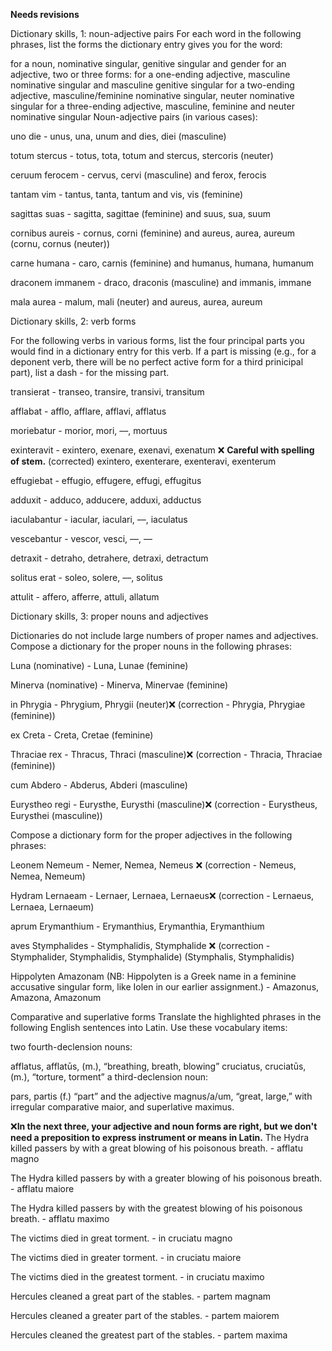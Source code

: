 **Needs revisions**

Dictionary skills, 1: noun-adjective pairs
For each word in the following phrases, list the forms the dictionary entry gives you for the word:

for a noun, nominative singular, genitive singular and gender
for an adjective, two or three forms:
for a one-ending adjective, masculine nominative singular and masculine genitive singular
for a two-ending adjective, masculine/feminine nominative singular, neuter nominative singular
for a three-ending adjective, masculine, feminine and neuter nominative singular
Noun-adjective pairs (in various cases):

uno die - unus, una, unum and dies, diei (masculine)

totum stercus - totus, tota, totum and stercus, stercoris (neuter)

ceruum ferocem - cervus, cervi (masculine) and ferox, ferocis

tantam vim - tantus, tanta, tantum and vis, vis (feminine)

sagittas suas - sagitta, sagittae (feminine) and suus, sua, suum

cornibus aureis - cornus, corni (feminine) and aureus, aurea, aureum (cornu, cornus (neuter))

carne humana - caro, carnis (feminine) and humanus, humana, humanum

draconem immanem - draco, draconis (masculine) and immanis, immane

mala aurea - malum, mali (neuter) and aureus, aurea, aureum

Dictionary skills, 2: verb forms

For the following verbs in various forms, list the four principal parts you would find in a dictionary entry for this verb. 
If a part is missing (e.g., for a deponent verb, there will be no perfect active form for a third prinicipal part), list a dash - for the missing part.

transierat - transeo, transire, transivi, transitum

afflabat - afflo, afflare, afflavi, afflatus

moriebatur - morior, mori, ––, mortuus

exinteravit - exintero, exenare, exenavi, exenatum  ❌ **Careful with spelling of stem.** (corrected) exintero, exenterare, exenteravi, exenterum

effugiebat - effugio, effugere, effugi, effugitus

adduxit - adduco, adducere, adduxi, adductus

iaculabantur - iacular, iaculari, ––, iaculatus

vescebantur - vescor, vesci, ––, ––

detraxit - detraho, detrahere, detraxi, detractum

solitus erat - soleo, solere, ––, solitus

attulit - affero, afferre, attuli, allatum

Dictionary skills, 3: proper nouns and adjectives

Dictionaries do not include large numbers of proper names and adjectives. Compose a dictionary for the proper nouns in the following phrases:

Luna (nominative) - Luna, Lunae (feminine)

Minerva (nominative) - Minerva, Minervae (feminine)

in Phrygia - Phrygium, Phrygii (neuter)❌ (correction - Phrygia, Phrygiae (feminine))

ex Creta - Creta, Cretae (feminine)

Thraciae rex - Thracus, Thraci (masculine)❌ (correction - Thracia, Thraciae (feminine))

cum Abdero - Abderus, Abderi (masculine)

Eurystheo regi - Eurysthe, Eurysthi (masculine)❌ (correction - Eurystheus, Eurysthei (masculine))

Compose a dictionary form for the proper adjectives in the following phrases:

Leonem Nemeum - Nemer, Nemea, Nemeus  ❌ (correction - Nemeus, Nemea, Nemeum)

Hydram Lernaeam - Lernaer, Lernaea, Lernaeus❌ (correction - Lernaeus, Lernaea, Lernaeum)

aprum Erymanthium - Erymanthius, Erymanthia, Erymanthium

aves Stymphalides - Stymphalidis, Stymphalide ❌ (correction - Stymphalider, Stymphalidis, Stymphalide) (Stymphalis, Stymphalidis)

Hippolyten Amazonam (NB: Hippolyten is a Greek name in a feminine accusative singular form, like Iolen in our earlier assignment.) - Amazonus, Amazona, Amazonum

Comparative and superlative forms
Translate the highlighted phrases in the following English sentences into Latin. Use these vocabulary items:

two fourth-declension nouns:

afflatus, afflatūs, (m.), “breathing, breath, blowing”
cruciatus, cruciatūs, (m.), “torture, torment”
a third-declension noun:

pars, partis (f.) “part”
and the adjective magnus/a/um, “great, large,” with irregular comparative maior, and superlative maximus.

❌**In the next three, your adjective and noun forms are right, but we don't need a preposition to express instrument or means in Latin.**
The Hydra killed passers by with a great blowing of his poisonous breath. -  afflatu magno 

The Hydra killed passers by with a greater blowing of his poisonous breath. - afflatu maiore

The Hydra killed passers by with the greatest blowing of his poisonous breath. - afflatu maximo

The victims died in great torment. - in cruciatu magno

The victims died in greater torment. - in cruciatu maiore

The victims died in the greatest torment. - in cruciatu maximo

Hercules cleaned a great part of the stables. - partem magnam

Hercules cleaned a greater part of the stables. - partem maiorem

Hercules cleaned the greatest part of the stables. - partem maxima
